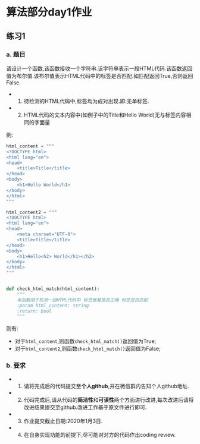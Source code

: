 # 算法部分day1作业

## 练习1

### a. 题目

请设计一个函数,该函数接收一个字符串.该字符串表示一段HTML代码.该函数返回值为布尔值.该布尔值表示HTML代码中的标签是否匹配.如匹配返回True,否则返回False.

- 1. 待检测的HTML代码中,标签均为成对出现.即:无单标签.
- 2. HTML代码的文本内容中(如例子中的Title和Hello World)无与标签内容相同的字面量

例:

```python
html_content = """
<!DOCTYPE html>
<html lang="en">
<head>
    <title>Title</title>
</head>
<body>
    <h1>Hello World</h1>
</body>
</html>
"""

html_content2 = """
<!DOCTYPE html>
<html lang="en">
<head>
    <meta charset="UTF-8">
    <title>Title</title>
</head>
<body>
    <h1>Hello<h2> World</h1></h2>
</body>
</html>
"""


def check_html_match(html_content):
    """
    本函数用于检测一段HTML代码中 标签嵌套是否正确 标签是否匹配
    :param html_content: string
    :return: bool
    """
```

则有:

- 对于`html_content`,则函数`check_html_match()`返回值为True;
- 对于`html_content2`,则函数`check_html_match()`返回值为False;

### b. 要求

- 1. 请将完成后的代码提交至**个人github**,并在微信群内告知个人github地址.
- 2. 代码完成后,请从代码的**简洁性**和**可读性**两个方面进行改进,每次改进后请将改进结果提交至github.改进工作基于原文件进行即可.
- 3. 作业提交截止日期:2020年1月3日.
- 4. 在自身实现功能的前提下,尽可能对对方的代码作出coding review.

